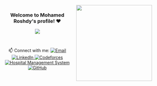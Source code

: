 <img width="250" align="right" src="https://media.giphy.com/media/SWoSkN6DxTszqIKEqv/giphy.gif">



<h3 align="center">
      Welcome to Mohamed Roshdy's profile! ♥
 </h3>




<!-- <img src="https://github.com/Govindv7555/Govindv7555/blob/main/49e76e0596857673c5c80c85b84394c1.gif" width=1000px height=95px> -->
<!-- Typing SVG by DenverCoder1 - https://github.com/DenverCoder1/readme-typing-svg -->
<p align="center">
  <a href="https://github.com/DenverCoder1/readme-typing-svg"><img src="https://readme-typing-svg.herokuapp.com/?lines=Data%20Scientist;Always%20learning%20new%20things&font=Fira%20Code&center=true&width=440&height=45&color=f75c7e&vCenter=true&size=22"></a>
</p> 
</p>
<br/>
<p align="center">
  📫 Connect with me: 
  <a href="kharrbesh@gmail.com">
    <img alt="Email" src="https://img.shields.io/badge/Email-D14836?style=flat-square&logo=gmail&logoColor=white" />
  </a>
  <a href="https://www.linkedin.com/in/mohamed-roshdy-kharboush-4015a3238/">
    <img alt="LinkedIn" src="https://img.shields.io/badge/LinkedIn-0077B5?style=flat-square&logo=linkedin&logoColor=white" />
  </a>
  
  <a href="https://codeforces.com/profile/Code_Genius">
    <img alt="Codeforces" src="https://img.shields.io/badge/Codeforces-1F8ACB?style=flat-square&logo=codeforces&logoColor=white" />
  </a>
  <a href="https://github.com/Mido191020/Hospital-management-system">
    <img alt="Hospital Management System" src="https://img.shields.io/badge/Hospital%20Management%20System-2B9EB3?style=flat-square&logo=github&logoColor=white" />
  </a>
  <a href="https://github.com/Mido191020/">
    <img alt="GitHub" src="https://img.shields.io/badge/GitHub-181717?style=flat-square&logo=github&logoColor=white" />
  </a>
</p>
